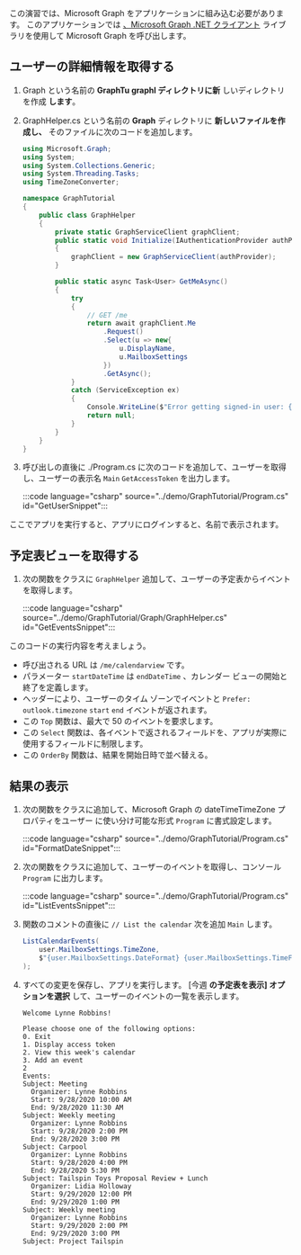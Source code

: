 <!-- markdownlint-disable MD002 MD041 -->

この演習では、Microsoft Graph をアプリケーションに組み込む必要があります。 このアプリケーションでは [、Microsoft Graph .NET クライアント](https://github.com/microsoftgraph/msgraph-sdk-dotnet) ライブラリを使用して Microsoft Graph を呼び出します。

## <a name="get-user-details"></a>ユーザーの詳細情報を取得する

1. Graph という名前の **GraphTu graphl ディレクトリに新** しいディレクトリを作成 **します**。
1. GraphHelper.cs という名前の **Graph** ディレクトリに **新しいファイルを作成し、** そのファイルに次のコードを追加します。

    ```csharp
    using Microsoft.Graph;
    using System;
    using System.Collections.Generic;
    using System.Threading.Tasks;
    using TimeZoneConverter;

    namespace GraphTutorial
    {
        public class GraphHelper
        {
            private static GraphServiceClient graphClient;
            public static void Initialize(IAuthenticationProvider authProvider)
            {
                graphClient = new GraphServiceClient(authProvider);
            }

            public static async Task<User> GetMeAsync()
            {
                try
                {
                    // GET /me
                    return await graphClient.Me
                        .Request()
                        .Select(u => new{
                            u.DisplayName,
                            u.MailboxSettings
                        })
                        .GetAsync();
                }
                catch (ServiceException ex)
                {
                    Console.WriteLine($"Error getting signed-in user: {ex.Message}");
                    return null;
                }
            }
        }
    }
    ```

1. 呼び出しの直後に ./Program.cs に次のコードを追加して、ユーザーを取得し、ユーザーの表示名 `Main`  `GetAccessToken` を出力します。

    :::code language="csharp" source="../demo/GraphTutorial/Program.cs" id="GetUserSnippet":::

ここでアプリを実行すると、アプリにログインすると、名前で表示されます。

## <a name="get-a-calendar-view"></a>予定表ビューを取得する

1. 次の関数をクラスに `GraphHelper` 追加して、ユーザーの予定表からイベントを取得します。

    :::code language="csharp" source="../demo/GraphTutorial/Graph/GraphHelper.cs" id="GetEventsSnippet":::

このコードの実行内容を考えましょう。

- 呼び出される URL は `/me/calendarview` です。
- パラメーター `startDateTime` は `endDateTime` 、カレンダー ビューの開始と終了を定義します。
- ヘッダーにより、ユーザーのタイム ゾーンでイベントと `Prefer: outlook.timezone` `start` `end` イベントが返されます。
- この `Top` 関数は、最大で 50 のイベントを要求します。
- この `Select` 関数は、各イベントで返されるフィールドを、アプリが実際に使用するフィールドに制限します。
- この `OrderBy` 関数は、結果を開始日時で並べ替える。

## <a name="display-the-results"></a>結果の表示

1. 次の関数をクラスに追加して、Microsoft Graph の dateTimeTimeZone プロパティをユーザー に使い分け可能な形式 `Program` に書式設定します。 [](/graph/api/resources/datetimetimezone?view=graph-rest-1.0)

    :::code language="csharp" source="../demo/GraphTutorial/Program.cs" id="FormatDateSnippet":::

1. 次の関数をクラスに追加して、ユーザーのイベントを取得し、コンソール `Program` に出力します。

    :::code language="csharp" source="../demo/GraphTutorial/Program.cs" id="ListEventsSnippet":::

1. 関数のコメントの直後に `// List the calendar` 次を追加 `Main` します。

    ```csharp
    ListCalendarEvents(
        user.MailboxSettings.TimeZone,
        $"{user.MailboxSettings.DateFormat} {user.MailboxSettings.TimeFormat}"
    );
    ```

1. すべての変更を保存し、アプリを実行します。 [今週 **の予定表を表示] オプションを選択** して、ユーザーのイベントの一覧を表示します。

    ```Shell
    Welcome Lynne Robbins!

    Please choose one of the following options:
    0. Exit
    1. Display access token
    2. View this week's calendar
    3. Add an event
    2
    Events:
    Subject: Meeting
      Organizer: Lynne Robbins
      Start: 9/28/2020 10:00 AM
      End: 9/28/2020 11:30 AM
    Subject: Weekly meeting
      Organizer: Lynne Robbins
      Start: 9/28/2020 2:00 PM
      End: 9/28/2020 3:00 PM
    Subject: Carpool
      Organizer: Lynne Robbins
      Start: 9/28/2020 4:00 PM
      End: 9/28/2020 5:30 PM
    Subject: Tailspin Toys Proposal Review + Lunch
      Organizer: Lidia Holloway
      Start: 9/29/2020 12:00 PM
      End: 9/29/2020 1:00 PM
    Subject: Weekly meeting
      Organizer: Lynne Robbins
      Start: 9/29/2020 2:00 PM
      End: 9/29/2020 3:00 PM
    Subject: Project Tailspin
    ```
